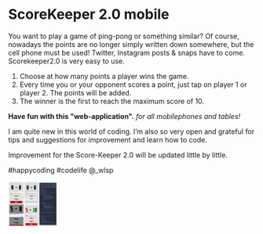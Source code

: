 # ScoreKeeper 2.0 mobile

You want to play a game of ping-pong or something similar? Of course, nowadays the points are no longer simply written down somewhere, but the cell phone must be used! Twitter, Instagram posts & snaps have to come. Scorekeeper2.0 is very easy to use.

1. Choose at how many points a player wins the game.
2. Every time you or your opponent scores a point, just tap on player 1 or player 2. The points     will be added.
3. The winner is the first to reach the maximum score of 10.

**Have fun with this "web-application".**
_for all mobilephones and tables!_

I am quite new in this world of coding. I’m also so very open and grateful for tips and suggestions for improvement and learn how to code.

Improvement for the Score-Keeper 2.0 will be updated little by little.

#happycoding #codelife
@\_wlsp

<img src ="img/image.png" width="100">
